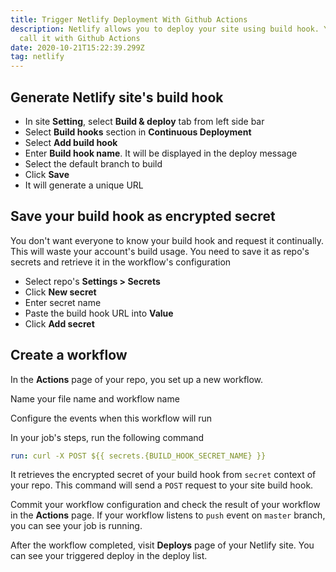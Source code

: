 ```yaml
---
title: Trigger Netlify Deployment With Github Actions
description: Netlify allows you to deploy your site using build hook. You can
  call it with Github Actions
date: 2020-10-21T15:22:39.299Z
tag: netlify
---
```

## Generate Netlify site's build hook

* In site **Setting**, select **Build & deploy** tab from left side bar
* Select **Build hooks** section in **Continuous Deployment**
* Select **Add build hook**
* Enter **Build hook name**. It will be displayed in the deploy message
* Select the default branch to build
* Click **Save**
* It will generate a unique URL 

## Save your build hook as encrypted secret

You don't want everyone to know your build hook and request it continually. This will waste your account's build usage. You need to save it as repo's secrets and retrieve it in the workflow's configuration

* Select repo's **Settings > Secrets**
* Click **New secret**
* Enter secret name
* Paste the build hook URL into **Value**
* Click **Add secret**

## **Create a workflow**

In the **Actions** page of your repo, you set up a new workflow. 

Name your file name and workflow name

Configure the events when this workflow will run

In your job's steps, run the following command

```yaml
run: curl -X POST ${{ secrets.{BUILD_HOOK_SECRET_NAME} }}
```

It retrieves the encrypted secret of your build hook from `secret` context of your repo. This command will send a `POST` request to your site build hook. 

Commit your workflow configuration and check the result of your workflow in the **Actions** page. If your workflow listens to `push` event on `master` branch, you can see your job is running. 

After the workflow completed, visit **Deploys** page of your Netlify site. You can see your triggered deploy in the deploy list.